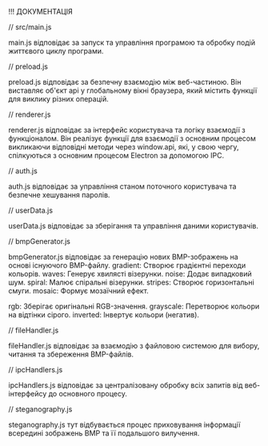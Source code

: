 !!! ДОКУМЕНТАЦІЯ

// src/main.js

main.js відповідає за запуск та управління програмою та обробку подій життєвого циклу програми.

// preload.js

preload.js відповідає за безпечну взаємодію між веб-частиною.
Він виставляє об'єкт api у глобальному вікні браузера, який містить функції для виклику різних операцій.

// renderer.js

renderer.js відповідає за інтерфейс користувача та логіку взаємодії з функціоналом.
Він реалізує функції для взаємодії з основним процесом викликаючи відповідні методи 
через window.api, які, у свою чергу, спілкуються з основним процесом Electron за допомогою IPC.

// auth.js

auth.js відповідає за управління станом поточного користувача та безпечне хешування паролів.

// userData.js

userData.js відповідає за зберігання та управління даними користувачів.

// bmpGenerator.js

bmpGenerator.js відповідає за генерацію нових BMP-зображень на основі існуючого BMP-файлу.
gradient: Створює градієнтні переходи кольорів.
waves: Генерує хвилясті візерунки.
noise: Додає випадковий шум.
spiral: Малює спіральні візерунки.
stripes: Створює горизонтальні смуги.
mosaic: Формує мозаїчний ефект.

rgb: Зберігає оригінальні RGB-значення.
grayscale: Перетворює кольори на відтінки сірого.
inverted: Інвертує кольори (негатив).

// fileHandler.js

fileHandler.js відповідає за взаємодію з файловою системою для вибору, читання та збереження BMP-файлів.

// ipcHandlers.js

ipcHandlers.js відповідає за централізовану обробку всіх запитів від веб-інтерфейсу до основного процесу.

// steganography.js

steganography.js тут відбувається процес приховування інформації всередині зображень BMP та її подальшого вилучення.
